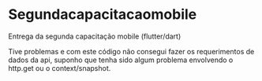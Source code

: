 # Segundacapacitacaomobile
Entrega da segunda capacitação mobile (flutter/dart)

Tive problemas e com este código não consegui fazer os requerimentos de dados da api, suponho que tenha sido algum problema envolvendo o http.get ou o context/snapshot.
